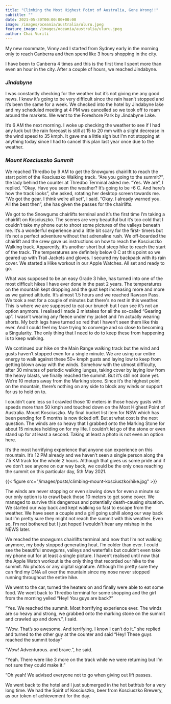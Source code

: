 ```yaml
---
title: "Climbing the Most Highest Point of Australia, Gone Wrong!!"
subtitle: ""
date: 2021-05-30T00:00:00+00:00
image: /images/oceania/australia/uluru.jpeg
feature_image: /images/oceania/australia/uluru.jpeg
author: Chai Vuriti
---
```

My new roommate, Vinny and I started from Sydney early in the morning only to reach Canberra and then spend like 3 hours shopping in the city. 

I have been to Canberra 4 times and this is the first time I spent more than even an hour in the city. After a couple of hours, we reached Jindabyne.

### *Jindabyne*

I was constantly checking for the weather but it’s not giving me any good news. I knew it’s going to be very difficult since the rain hasn’t stopped and it’s been the same for a week. We checked into the hotel by Jindabyne lake and my scheduled meeting at 4 PM was cancelled so we took off to roam around the markets. We went to the Foreshore Park by Jindabyne Lake.

It’s 6 AM the next morning. I woke up checking the weather to see if I had any luck but the rain forecast is still at 15 to 20 mm with a slight decrease in the wind speed to 35 kmph. It gave me a little sigh but I’m not stopping at anything today since I had to cancel this plan last year once due to the weather.

### *Mount Kosciuszko Summit*

We reached Thredbo by 9 AM to get the Snowgums chairlift to reach the start point of the Kosciuszko Walking track.
“Are you going to the summit?”, the lady behind the counter at Thredbo Terminal asked me.
“Yes. We are”, I replied.
“Okay. Have you seen the weather? It’s going to be -6 C. And here’s how the track looks”, she asked, rotating her desktop screen towards me.
“We got the gear. I think we’re all set”, I said.
“Okay. I already warned you. All the best then”, she has given the passes for the chairlifts.

We got to the Snowgums chairlifts terminal and it’s the first time I’m taking a chairlift on Kosciuszko. The scenes are very beautiful but it’s too cold that I couldn’t take my phone out to shoot some pictures of the valleys beneath me. It’s a wonderful experience and a little bit scary for the first- timers but it’s not a perfect adventure without that adrenaline rush.
We off-boarded the chairlift and the crew gave us instructions on how to reach the Kosciuszko Walking track. Apparently, it’s another short but steep hike to reach the start of the track. The temperatures are definitely below 0 C at this point so we geared up with Trail Jackets and gloves. I secured my backpack with its rain cover. We started a Hike workout in our Apple Watches. All set and ready to go.

What was supposed to be an easy Grade 3 hike, has turned into one of the most difficult hikes I have ever done in the past 2 years. The temperatures on the mountain kept dropping and the gust kept increasing more and more as we gained altitude. It’s almost 1.5 hours and we reached Rawson Pass. We took a rest for a couple of minutes but there's no rest in this weather. This is where we are supposed to eat our brunch but I can see it’s not an option anymore. I realised I made 2 mistakes for all the so-called “Gearing up”. I wasn’t wearing any fleece under my jacket and I’m actually wearing shorts. My both legs have turned so red that I haven’t seen them like this ever. And I could feel my face trying to converge and so close to becoming a Singularity. The only thing that I need to do to keep these from happening is to keep walking.

We continued our hike on the Main Range walking track but the wind and gusts haven’t stopped even for a single minute. We are using our entire energy to walk against these 50+ kmph gusts and laying low to keep from getting blown away with the winds. Somehow with the utmost difficulty, after 30 minutes of periodic walking lunges, taking cover by laying low from the heavy blasts, we finally reached the summit. But it’s still not done yet. We’re 10 meters away from the Marking stone. Since it’s the highest point on the mountain, there’s nothing on any side to block any winds or support for us to hold on to.

I couldn’t care less so I crawled those 10 meters in those heavy gusts with speeds more than 50 kmph and touched down on the Most Highest Point of Australia. Mount Kosciuszko. My final bucket list item for NSW which has been pending for 6 months is now ticked off. But at what cost is the next question. The winds are so heavy that I grabbed onto the Marking Stone for about 15 minutes holding on for my life. I couldn’t let go of the stone or even stand up for at least a second. Taking at least a photo is not even an option here.

It’s the most horrifying experience that anyone can experience on this mountain. It’s 12 PM already and we haven’t seen a single person along the 7.5 KM track for the whole 2 hours. Although that gives us some pride and if we don’t see anyone on our way back, we could be the only ones reaching the summit on this particular day, 5th May 2021.

{{< figure src="/images/posts/climbing-mount-kosciuszko/hike.jpg"  >}}

The winds are never stopping or even slowing down for even a minute so our only option is to crawl back those 10 meters to get some cover. We managed to survive this dangerous and potentially death-causing situation.
We started our way back and kept walking so fast to escape from the weather. We have seen a couple and a girl going uphill along our way back but I’m pretty sure they might not reach the summit with this weather. Even so, I’m not bothered but I just hoped I wouldn't hear any mishap in the NEWS later.

We reached the snowgums chairlifts terminal and now that I’m not walking anymore, my body stopped generating heat. I’m colder than ever. I could see the beautiful snowgums, valleys and waterfalls but couldn’t even take my phone out for at least a single picture. I haven’t realised until now that the Apple Watch workout is the only thing that recorded our hike to the summit. No photos or any digital signature. Although I’m pretty sure they can find my DNA all over the mountain since my nose never stopped running throughout the entire hike.

We went to the car, turned the heaters on and finally were able to eat some food. We went back to Thredbo terminal for some shopping and the girl from the morning yelled “Hey! You guys are back?”

“Yes. We reached the summit. Most horrifying experience ever. The winds are so heavy and strong, we grabbed onto the marking stone on the summit and crawled up and down.”, I said.

“Wow. That’s so awesome. And terrifying. I know I can’t do it.” she replied and turned to the other guy at the counter and said “Hey! These guys reached the summit today”

“Wow! Adventurous. and brave.”, he said.

“Yeah. There were like 3 more on the track while we were returning but I’m not sure they could make it.”

“Oh yeah! We advised everyone not to go when giving out lift passes.

We went back to the hotel and I just submerged in the hot bathtub for a very long time. We had the Spirit of Kosciuszko, beer from Kosciuszko Brewery, as our token of achievement for the day.

